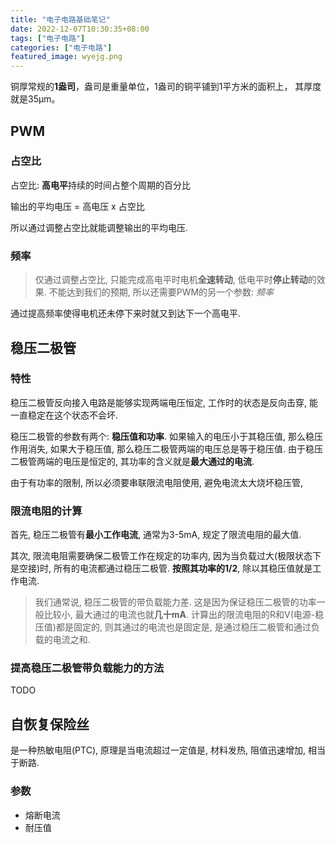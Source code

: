 ```yaml
---
title: "电子电路基础笔记"
date: 2022-12-07T10:30:35+08:00
tags: ["电子电路"]
categories: ["电子电路"]
featured_image: wyejg.png
---
```


铜厚常规的**1盎司**，盎司是重量单位，1盎司的铜平铺到1平方米的面积上，
其厚度就是35μm。

## PWM

### 占空比

占空比: **高电平**持续的时间占整个周期的百分比

输出的平均电压 = 高电压 x 占空比

所以通过调整占空比就能调整输出的平均电压.

### 频率

> 仅通过调整占空比, 只能完成高电平时电机**全速转动**, 低电平时**停止转动**的效果. 不能达到我们的预期, 所以还需要PWM的另一个参数: *频率*

通过提高频率使得电机还未停下来时就又到达下一个高电平.


## 稳压二极管
### 特性

稳压二极管反向接入电路是能够实现两端电压恒定, 工作时的状态是反向击穿, 能一直稳定在这个状态不会坏.

稳压二极管的参数有两个: **稳压值和功率**. 如果输入的电压小于其稳压值, 那么稳压作用消失, 如果大于稳压值, 那么稳压二极管两端的电压总是等于稳压值. 由于稳压二极管两端的电压是恒定的, 其功率的含义就是**最大通过的电流**.

由于有功率的限制, 所以必须要串联限流电阻使用, 避免电流太大烧坏稳压管,

### 限流电阻的计算

首先, 稳压二极管有**最小工作电流**, 通常为3-5mA, 规定了限流电阻的最大值. 

其次, 限流电阻需要确保二极管工作在规定的功率内, 因为当负载过大(极限状态下是空接)时, 所有的电流都通过稳压二极管. **按照其功率的1/2**, 除以其稳压值就是工作电流.

> 我们通常说, 稳压二极管的带负载能力差. 这是因为保证稳压二极管的功率一般比较小, 最大通过的电流也就**几十mA**. 计算出的限流电阻的R和V(电源-稳压值)都是固定的, 则其通过的电流也是固定是, 是通过稳压二极管和通过负载的电流之和. 

### 提高稳压二极管带负载能力的方法

TODO


## 自恢复保险丝

是一种热敏电阻(PTC), 原理是当电流超过一定值是, 材料发热, 阻值迅速增加, 相当于断路.

### 参数

* 熔断电流
* 耐压值